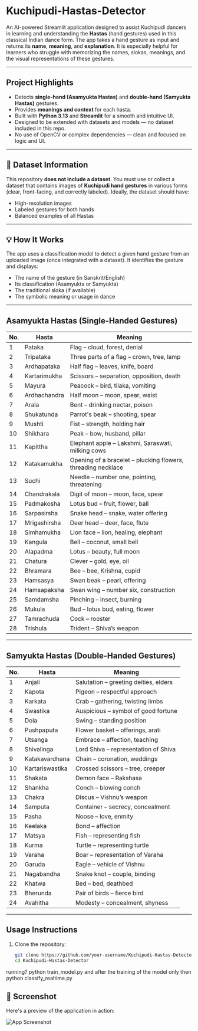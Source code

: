 # Kuchipudi-Hastas-Detector

An AI-powered Streamlit application designed to assist Kuchipudi dancers in learning and understanding the **Hastas** (hand gestures) used in this classical Indian dance form. The app takes a hand gesture as input and returns its **name**, **meaning**, and **explanation**. It is especially helpful for learners who struggle with memorizing the names, slokas, meanings, and the visual representations of these gestures.

---

##  Project Highlights

-  Detects **single-hand (Asamyukta Hastas)** and **double-hand (Samyukta Hastas)** gestures.
-  Provides **meanings and context** for each hasta.
-  Built with **Python 3.13** and **Streamlit** for a smooth and intuitive UI.
-  Designed to be extended with datasets and models — no dataset included in this repo.
-  No use of OpenCV or complex dependencies — clean and focused on logic and UI.

---

## 📸 Dataset Information

This repository **does not include a dataset**. You must use or collect a dataset that contains images of **Kuchipudi hand gestures** in various forms (clear, front-facing, and correctly labeled). Ideally, the dataset should have:

- High-resolution images
- Labeled gestures for both hands
- Balanced examples of all Hastas

---

## 💡 How It Works

The app uses a classification model to detect a given hand gesture from an uploaded image (once integrated with a dataset). It identifies the gesture and displays:

- The name of the gesture (in Sanskrit/English)
- Its classification (Asamyukta or Samyukta)
- The traditional sloka (if available)
- The symbolic meaning or usage in dance

---

##  Asamyukta Hastas (Single-Handed Gestures)

| No. | Hasta | Meaning |
|-----|-------|---------|
| 1   | Pataka | Flag – cloud, forest, denial |
| 2   | Tripataka | Three parts of a flag – crown, tree, lamp |
| 3   | Ardhapataka | Half flag – leaves, knife, board |
| 4   | Kartarimukha | Scissors – separation, opposition, death |
| 5   | Mayura | Peacock – bird, tilaka, vomiting |
| 6   | Ardhachandra | Half moon – moon, spear, waist |
| 7   | Arala | Bent – drinking nectar, poison |
| 8   | Shukatunda | Parrot's beak – shooting, spear |
| 9   | Mushti | Fist – strength, holding hair |
| 10  | Shikhara | Peak – bow, husband, pillar |
| 11  | Kapittha | Elephant apple – Lakshmi, Saraswati, milking cows |
| 12  | Katakamukha | Opening of a bracelet – plucking flowers, threading necklace |
| 13  | Suchi | Needle – number one, pointing, threatening |
| 14  | Chandrakala | Digit of moon – moon, face, spear |
| 15  | Padmakosha | Lotus bud – fruit, flower, ball |
| 16  | Sarpasirsha | Snake head – snake, water offering |
| 17  | Mrigashirsha | Deer head – deer, face, flute |
| 18  | Simhamukha | Lion face – lion, healing, elephant |
| 19  | Kangula | Bell – coconut, small bell |
| 20  | Alapadma | Lotus – beauty, full moon |
| 21  | Chatura | Clever – gold, eye, oil |
| 22  | Bhramara | Bee – bee, Krishna, cupid |
| 23  | Hamsasya | Swan beak – pearl, offering |
| 24  | Hamsapaksha | Swan wing – number six, construction |
| 25  | Samdamsha | Pinching – insect, burning |
| 26  | Mukula | Bud – lotus bud, eating, flower |
| 27  | Tamrachuda | Cock – rooster |
| 28  | Trishula | Trident – Shiva’s weapon |

---

##  Samyukta Hastas (Double-Handed Gestures)

| No. | Hasta | Meaning |
|-----|-------|---------|
| 1   | Anjali | Salutation – greeting deities, elders |
| 2   | Kapota | Pigeon – respectful approach |
| 3   | Karkata | Crab – gathering, twisting limbs |
| 4   | Swastika | Auspicious – symbol of good fortune |
| 5   | Dola | Swing – standing position |
| 6   | Pushpaputa | Flower basket – offerings, arati |
| 7   | Utsanga | Embrace – affection, teaching |
| 8   | Shivalinga | Lord Shiva – representation of Shiva |
| 9   | Katakavardhana | Chain – coronation, weddings |
| 10  | Kartariswastika | Crossed scissors – tree, creeper |
| 11  | Shakata | Demon face – Rakshasa |
| 12  | Shankha | Conch – blowing conch |
| 13  | Chakra | Discus – Vishnu’s weapon |
| 14  | Samputa | Container – secrecy, concealment |
| 15  | Pasha | Noose – love, enmity |
| 16  | Keelaka | Bond – affection |
| 17  | Matsya | Fish – representing fish |
| 18  | Kurma | Turtle – representing turtle |
| 19  | Varaha | Boar – representation of Varaha |
| 20  | Garuda | Eagle – vehicle of Vishnu |
| 21  | Nagabandha | Snake knot – couple, binding |
| 22  | Khatwa | Bed – bed, deathbed |
| 23  | Bherunda | Pair of birds – fierce bird |
| 24  | Avahitha | Modesty – concealment, shyness |

---

##  Usage Instructions

1. Clone the repository:
   ```bash
   git clone https://github.com/your-username/Kuchipudi-Hastas-Detector.git
   cd Kuchipudi-Hastas-Detector

running?
python train_model.py
and after the training of the model only then
python classify_realtime.py


## 📸 Screenshot

Here's a preview of the application in action:

![App Screenshot](https://github.com/Srinidhi-Chitti/Kuchipudi-Hastas-Detector/blob/main/Screenshot%202025-07-14%20142305.png)
